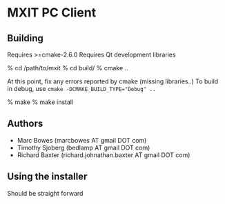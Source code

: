 # MXIT PC Client

## Building

Requires >=cmake-2.6.0
Requires Qt development libraries

  % cd /path/to/mxit
  % cd build/
  % cmake ..

At this point, fix any errors reported by cmake (missing libraries..)
To build in debug, use `cmake -DCMAKE_BUILD_TYPE="Debug" ..`

  % make
  % make install


## Authors

  * Marc Bowes (marcbowes AT gmail DOT com)
  * Timothy Sjoberg (bedlamp AT gmail DOT com)
  * Richard Baxter (richard.johnathan.baxter AT gmail DOT com)

## Using the installer

  Should be straight forward

